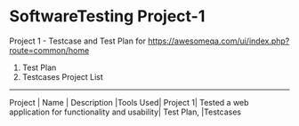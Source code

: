 # SoftwareTesting Project-1
Project 1 - Testcase and Test Plan for https://awesomeqa.com/ui/index.php?route=common/home

1. Test Plan
2. Testcases
Project List
-----------------------------------------------------------------------------------
Project | Name |	Description	|Tools Used|
Project 1|	Tested a web application for functionality and usability|	Test Plan, |Testcases
